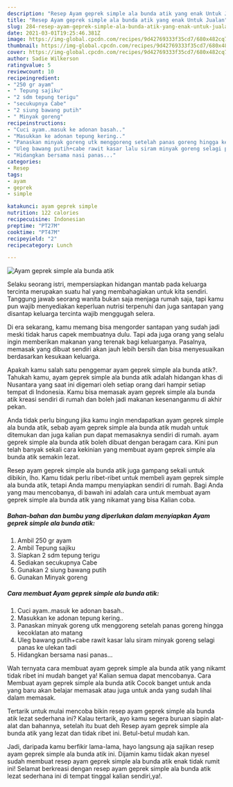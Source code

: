 ```yaml
---
description: "Resep Ayam geprek simple ala bunda atik yang enak Untuk Jualan"
title: "Resep Ayam geprek simple ala bunda atik yang enak Untuk Jualan"
slug: 284-resep-ayam-geprek-simple-ala-bunda-atik-yang-enak-untuk-jualan
date: 2021-03-01T19:25:46.381Z
image: https://img-global.cpcdn.com/recipes/9d42769333f35cd7/680x482cq70/ayam-geprek-simple-ala-bunda-atik-foto-resep-utama.jpg
thumbnail: https://img-global.cpcdn.com/recipes/9d42769333f35cd7/680x482cq70/ayam-geprek-simple-ala-bunda-atik-foto-resep-utama.jpg
cover: https://img-global.cpcdn.com/recipes/9d42769333f35cd7/680x482cq70/ayam-geprek-simple-ala-bunda-atik-foto-resep-utama.jpg
author: Sadie Wilkerson
ratingvalue: 5
reviewcount: 10
recipeingredient:
- "250 gr ayam"
- " Tepung sajiku"
- "2 sdm tepung terigu"
- "secukupnya Cabe"
- "2 siung bawang putih"
- " Minyak goreng"
recipeinstructions:
- "Cuci ayam..masuk ke adonan basah.."
- "Masukkan ke adonan tepung kering.."
- "Panaskan minyak goreng utk menggoreng setelah panas goreng hingga kecoklatan ato matang"
- "Uleg bawang putih+cabe rawit kasar lalu siram minyak goreng selagi panas ke ulekan tadi"
- "Hidangkan bersama nasi panas..."
categories:
- Resep
tags:
- ayam
- geprek
- simple

katakunci: ayam geprek simple 
nutrition: 122 calories
recipecuisine: Indonesian
preptime: "PT27M"
cooktime: "PT47M"
recipeyield: "2"
recipecategory: Lunch

---
```



![Ayam geprek simple ala bunda atik](https://img-global.cpcdn.com/recipes/9d42769333f35cd7/680x482cq70/ayam-geprek-simple-ala-bunda-atik-foto-resep-utama.jpg)

Selaku seorang istri, mempersiapkan hidangan mantab pada keluarga tercinta merupakan suatu hal yang membahagiakan untuk kita sendiri. Tanggung jawab seorang  wanita bukan saja menjaga rumah saja, tapi kamu pun wajib menyediakan keperluan nutrisi terpenuhi dan juga santapan yang disantap keluarga tercinta wajib menggugah selera.

Di era  sekarang, kamu memang bisa mengorder santapan yang sudah jadi meski tidak harus capek membuatnya dulu. Tapi ada juga orang yang selalu ingin memberikan makanan yang terenak bagi keluarganya. Pasalnya, memasak yang dibuat sendiri akan jauh lebih bersih dan bisa menyesuaikan berdasarkan kesukaan keluarga. 



Apakah kamu salah satu penggemar ayam geprek simple ala bunda atik?. Tahukah kamu, ayam geprek simple ala bunda atik adalah hidangan khas di Nusantara yang saat ini digemari oleh setiap orang dari hampir setiap tempat di Indonesia. Kamu bisa memasak ayam geprek simple ala bunda atik kreasi sendiri di rumah dan boleh jadi makanan kesenanganmu di akhir pekan.

Anda tidak perlu bingung jika kamu ingin mendapatkan ayam geprek simple ala bunda atik, sebab ayam geprek simple ala bunda atik mudah untuk ditemukan dan juga kalian pun dapat memasaknya sendiri di rumah. ayam geprek simple ala bunda atik boleh dibuat dengan beragam cara. Kini pun telah banyak sekali cara kekinian yang membuat ayam geprek simple ala bunda atik semakin lezat.

Resep ayam geprek simple ala bunda atik juga gampang sekali untuk dibikin, lho. Kamu tidak perlu ribet-ribet untuk membeli ayam geprek simple ala bunda atik, tetapi Anda mampu menyiapkan sendiri di rumah. Bagi Anda yang mau mencobanya, di bawah ini adalah cara untuk membuat ayam geprek simple ala bunda atik yang nikamat yang bisa Kalian coba.

<!--inarticleads1-->

##### Bahan-bahan dan bumbu yang diperlukan dalam menyiapkan Ayam geprek simple ala bunda atik:

1. Ambil 250 gr ayam
1. Ambil  Tepung sajiku
1. Siapkan 2 sdm tepung terigu
1. Sediakan secukupnya Cabe
1. Gunakan 2 siung bawang putih
1. Gunakan  Minyak goreng




<!--inarticleads2-->

##### Cara membuat Ayam geprek simple ala bunda atik:

1. Cuci ayam..masuk ke adonan basah..
1. Masukkan ke adonan tepung kering..
1. Panaskan minyak goreng utk menggoreng setelah panas goreng hingga kecoklatan ato matang
1. Uleg bawang putih+cabe rawit kasar lalu siram minyak goreng selagi panas ke ulekan tadi
1. Hidangkan bersama nasi panas...




Wah ternyata cara membuat ayam geprek simple ala bunda atik yang nikamt tidak ribet ini mudah banget ya! Kalian semua dapat mencobanya. Cara Membuat ayam geprek simple ala bunda atik Cocok banget untuk anda yang baru akan belajar memasak atau juga untuk anda yang sudah lihai dalam memasak.

Tertarik untuk mulai mencoba bikin resep ayam geprek simple ala bunda atik lezat sederhana ini? Kalau tertarik, ayo kamu segera buruan siapin alat-alat dan bahannya, setelah itu buat deh Resep ayam geprek simple ala bunda atik yang lezat dan tidak ribet ini. Betul-betul mudah kan. 

Jadi, daripada kamu berfikir lama-lama, hayo langsung aja sajikan resep ayam geprek simple ala bunda atik ini. Dijamin kamu tiidak akan nyesel sudah membuat resep ayam geprek simple ala bunda atik enak tidak rumit ini! Selamat berkreasi dengan resep ayam geprek simple ala bunda atik lezat sederhana ini di tempat tinggal kalian sendiri,ya!.

